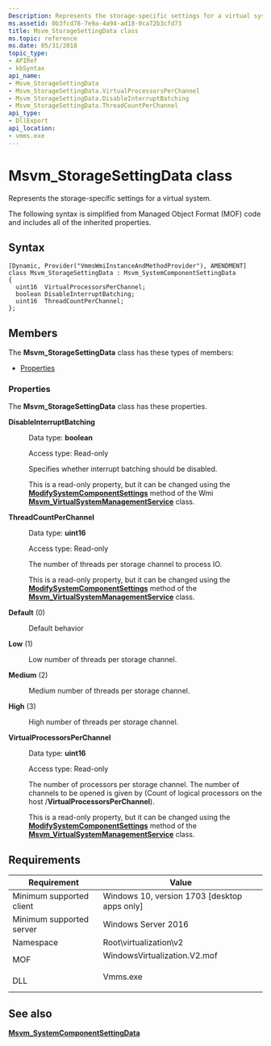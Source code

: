 ```yaml
---
Description: Represents the storage-specific settings for a virtual system.
ms.assetid: 0b3fcd78-7e9a-4a94-ad18-0ca72b3cfd73
title: Msvm_StorageSettingData class
ms.topic: reference
ms.date: 05/31/2018
topic_type: 
- APIRef
- kbSyntax
api_name: 
- Msvm_StorageSettingData
- Msvm_StorageSettingData.VirtualProcessorsPerChannel
- Msvm_StorageSettingData.DisableInterruptBatching
- Msvm_StorageSettingData.ThreadCountPerChannel
api_type: 
- DllExport
api_location: 
- vmms.exe
---
```


# Msvm\_StorageSettingData class

Represents the storage-specific settings for a virtual system.

The following syntax is simplified from Managed Object Format (MOF) code and includes all of the inherited properties.

## Syntax

``` syntax
[Dynamic, Provider("VmmsWmiInstanceAndMethodProvider"), AMENDMENT]
class Msvm_StorageSettingData : Msvm_SystemComponentSettingData
{
  uint16  VirtualProcessorsPerChannel;
  boolean DisableInterruptBatching;
  uint16  ThreadCountPerChannel;
};
```

## Members

The **Msvm\_StorageSettingData** class has these types of members:

-   [Properties](#properties)

### Properties

The **Msvm\_StorageSettingData** class has these properties.

<dl> <dt>

**DisableInterruptBatching**
</dt> <dd> <dl> <dt>

Data type: **boolean**
</dt> <dt>

Access type: Read-only
</dt> </dl>

Specifies whether interrupt batching should be disabled.

This is a read-only property, but it can be changed using the [**ModifySystemComponentSettings**](msvm-virtualsystemmanagementservice-modifysystemcomponentsettings.md) method of the Wmi [**Msvm\_VirtualSystemManagementService**](msvm-virtualsystemmanagementservice.md) class.

</dd> <dt>

**ThreadCountPerChannel**
</dt> <dd> <dl> <dt>

Data type: **uint16**
</dt> <dt>

Access type: Read-only
</dt> </dl>

The number of threads per storage channel to process IO.

This is a read-only property, but it can be changed using the [**ModifySystemComponentSettings**](msvm-virtualsystemmanagementservice-modifysystemcomponentsettings.md) method of the [**Msvm\_VirtualSystemManagementService**](msvm-virtualsystemmanagementservice.md) class.

<dt>

<span id="Default"></span><span id="default"></span><span id="DEFAULT"></span>

<span id="Default"></span><span id="default"></span><span id="DEFAULT"></span>**Default** (0)


</dt> <dd>

Default behavior

</dd> <dt>

<span id="Low"></span><span id="low"></span><span id="LOW"></span>

<span id="Low"></span><span id="low"></span><span id="LOW"></span>**Low** (1)


</dt> <dd>

Low number of threads per storage channel.

</dd> <dt>

<span id="Medium"></span><span id="medium"></span><span id="MEDIUM"></span>

<span id="Medium"></span><span id="medium"></span><span id="MEDIUM"></span>**Medium** (2)


</dt> <dd>

Medium number of threads per storage channel.

</dd> <dt>

<span id="High"></span><span id="high"></span><span id="HIGH"></span>

<span id="High"></span><span id="high"></span><span id="HIGH"></span>**High** (3)


</dt> <dd>

High number of threads per storage channel.

</dd> </dl>

</dd> <dt>

**VirtualProcessorsPerChannel**
</dt> <dd> <dl> <dt>

Data type: **uint16**
</dt> <dt>

Access type: Read-only
</dt> </dl>

The number of processors per storage channel. The number of channels to be opened is given by (Count of logical processors on the host /**VirtualProcessorsPerChannel**).

This is a read-only property, but it can be changed using the [**ModifySystemComponentSettings**](msvm-virtualsystemmanagementservice-modifysystemcomponentsettings.md) method of the [**Msvm\_VirtualSystemManagementService**](msvm-virtualsystemmanagementservice.md) class.

</dd> </dl>

## Requirements



| Requirement | Value |
|-------------------------------------|---------------------------------------------------------------------------------------------------------|
| Minimum supported client<br/> | Windows 10, version 1703 \[desktop apps only\]<br/>                                               |
| Minimum supported server<br/> | Windows Server 2016<br/>                                                                          |
| Namespace<br/>                | Root\\virtualization\\v2<br/>                                                                     |
| MOF<br/>                      | <dl> <dt>WindowsVirtualization.V2.mof</dt> </dl> |
| DLL<br/>                      | <dl> <dt>Vmms.exe</dt> </dl>                     |



## See also

<dl> <dt>

[**Msvm\_SystemComponentSettingData**](msvm-systemcomponentsettingdata.md)
</dt> </dl>

 

 




